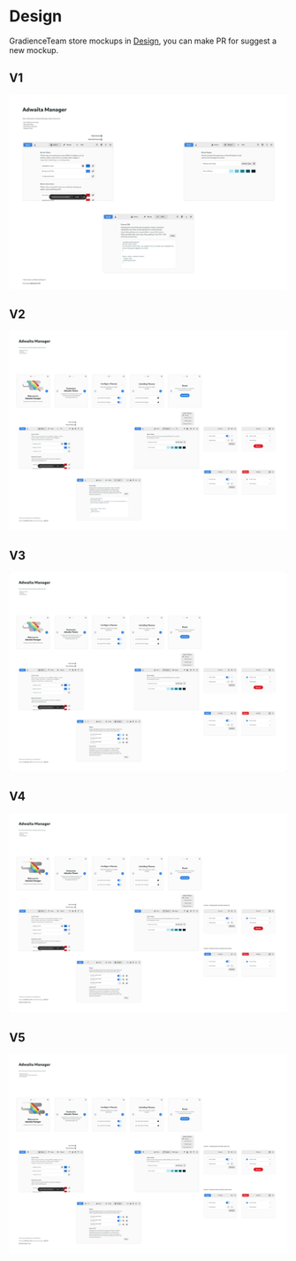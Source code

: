 # Design 

GradienceTeam store mockups in [Design](Https://GitHub.com/GradienceTeam/Design), you can make PR for suggest a new mockup.

## V1

![](https://github.com/AdwCustomizerTeam/Design/blob/main/Mockups/Adwaita%20Manager%20V1.png)

## V2

![](https://github.com/AdwCustomizerTeam/Design/blob/main/Mockups/Adwaita%20Manager%20V2.png)

## V3

![](https://github.com/AdwCustomizerTeam/Design/blob/main/Mockups/Adwaita%20Manager%20V3.png)

## V4

![](https://github.com/AdwCustomizerTeam/Design/blob/main/Mockups/Adwaita%20Manager%20V4.png)

## V5

![](https://github.com/AdwCustomizerTeam/Design/blob/main/Mockups/Adwaita%20Manager%20V5.png)
